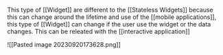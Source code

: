 
This type of [[Widget]] are different to the [[Stateless Widgets]] because this can change around the lifetime and use of the [[mobile applications]], this type of [[Widget]] can change if the user use the widget or the data changes. This can be releated with the [[interactive application]]

![[Pasted image 20230920173628.png]]